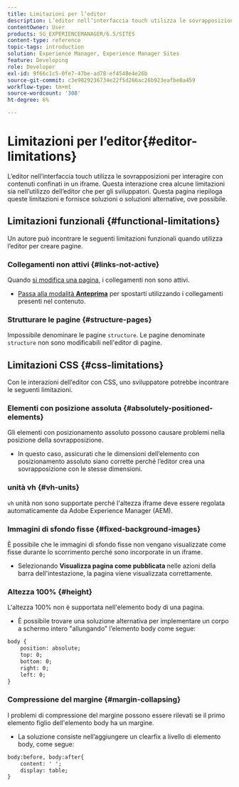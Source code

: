 ```yaml
---
title: Limitazioni per l’editor
description: L’editor nell’interfaccia touch utilizza le sovrapposizioni per interagire con contenuti confinati in un iframe. Questa interazione crea alcune limitazioni sia nell’utilizzo dell’editor che per gli sviluppatori.
contentOwner: User
products: SG_EXPERIENCEMANAGER/6.5/SITES
content-type: reference
topic-tags: introduction
solution: Experience Manager, Experience Manager Sites
feature: Developing
role: Developer
exl-id: 9f66c1c5-0fe7-47be-ad78-ef4548e4e26b
source-git-commit: c3e9029236734e22f5d266ac26b923eafbe0a459
workflow-type: tm+mt
source-wordcount: '308'
ht-degree: 6%

---
```


# Limitazioni per l’editor{#editor-limitations}

L’editor nell’interfaccia touch utilizza le sovrapposizioni per interagire con contenuti confinati in un iframe. Questa interazione crea alcune limitazioni sia nell’utilizzo dell’editor che per gli sviluppatori. Questa pagina riepiloga queste limitazioni e fornisce soluzioni o soluzioni alternative, ove possibile.

## Limitazioni funzionali {#functional-limitations}

Un autore può incontrare le seguenti limitazioni funzionali quando utilizza l’editor per creare pagine.

### Collegamenti non attivi {#links-not-active}

Quando [si modifica una pagina](/help/sites-authoring/editing-content.md), i collegamenti non sono attivi.

* [Passa alla modalità **Anteprima**](/help/sites-authoring/editing-content.md#preview-mode) per spostarti utilizzando i collegamenti presenti nel contenuto.

### Strutturare le pagine {#structure-pages}

Impossibile denominare le pagine `structure`. Le pagine denominate `structure` non sono modificabili nell&#39;editor di pagine.

## Limitazioni CSS {#css-limitations}

Con le interazioni dell’editor con CSS, uno sviluppatore potrebbe incontrare le seguenti limitazioni.

### Elementi con posizione assoluta {#absolutely-positioned-elements}

Gli elementi con posizionamento assoluto possono causare problemi nella posizione della sovrapposizione.

* In questo caso, assicurati che le dimensioni dell’elemento con posizionamento assoluto siano corrette perché l’editor crea una sovrapposizione con le stesse dimensioni.

### unità vh {#vh-units}

`vh` unità non sono supportate perché l&#39;altezza iframe deve essere regolata automaticamente da Adobe Experience Manager (AEM).

### Immagini di sfondo fisse {#fixed-background-images}

È possibile che le immagini di sfondo fisse non vengano visualizzate come fisse durante lo scorrimento perché sono incorporate in un iframe.

* Selezionando **Visualizza pagina come pubblicata** nelle azioni della barra dell&#39;intestazione, la pagina viene visualizzata correttamente.

### Altezza 100% {#height}

L&#39;altezza 100% non è supportata nell&#39;elemento body di una pagina.

* È possibile trovare una soluzione alternativa per implementare un corpo a schermo intero &quot;allungando&quot; l’elemento body come segue:

```xml
body {
    position: absolute;
    top: 0;
    bottom: 0;
    right: 0;
    left: 0;
}
```

### Compressione del margine {#margin-collapsing}

I problemi di compressione del margine possono essere rilevati se il primo elemento figlio dell&#39;elemento body ha un margine.

* La soluzione consiste nell’aggiungere un clearfix a livello di elemento body, come segue:

```xml
body:before, body:after{
    content: ' ';
    display: table;
}
```
